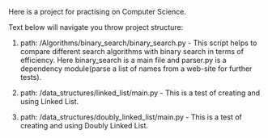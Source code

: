 Here is a project for practising on Computer Science.


Text below will navigate you throw project structure:

1. path: /Algorithms/binary_search/binary_search.py - 
This script helps to compare different search algorithms with binary search in terms of efficiency.
Here binary_search is a main file and parser.py is a dependency module(parse a list of names from a
web-site for further tests).

2. path: /data_structures/linked_list/main.py -
This is a test of creating and using Linked List.

3. path: /data_structures/doubly_linked_list/main.py -
This is a test of creating and using Doubly Linked List.
